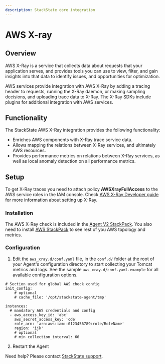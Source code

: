 ```yaml
---
description: StackState core integration
---
```


# AWS X-ray

## Overview

AWS X-Ray is a service that collects data about requests that your application serves, and provides tools you can use to view, filter, and gain insights into that data to identify issues, and opportunities for optimization.

AWS services provide integration with AWS X-Ray by adding a tracing header to requests, running the X-Ray daemon, or making sampling decisions, and uploading trace data to X-Ray. The X-Ray SDKs include plugins for additional integration with AWS services. 

## Functionality

The StackState AWS X-Ray integration provides the following functionality:
* Enriches AWS components with X-Ray trace service data.
* Allows mapping the relations between X-Ray services, and ultimately AWS resources.
* Provides performance metrics on relations between X-Ray services, as well as local anomaly detection on all performance metrics.


## Setup

To get X-Ray traces you need to attach policy **AWSXrayFullAccess** to the AWS service roles in the IAM console. Check [AWS X-Ray Developer guide](https://l.stackstate.com/aws-xray-developer-guide) for more information about setting up X-Ray.

### Installation

The AWS X-Ray check is included in the [Agent V2 StackPack](/#/stackpacks/stackstate-agent-v2/). You also need to install [AWS StackPack](/#/stackpacks/aws/) to see rest of you AWS topology and metrics.

### Configuration

1. Edit the `aws_xray.d/conf.yaml` file, in the `conf.d/` folder at the root of your Agent's configuration directory to start collecting your Tomcat metrics and logs. See the sample `aws_xray.d/conf.yaml.example` for all available configuration options.

```
# Section used for global AWS check config
init_config:
    # optional
    # cache_file: '/opt/stackstate-agent/tmp'

instances:
  # mandatory AWS credentials and config
  - aws_access_key_id: 'abc'
    aws_secret_access_key: 'cde'
    role_arn: 'arn:aws:iam::0123456789:role/RoleName'
    region: 'ijk'
    # optional
    # min_collection_interval: 60
```

2. Restart the Agent


Need help? Please contact [StackState support](https://l.stackstate.com/aws-xray-stackstate-support).
